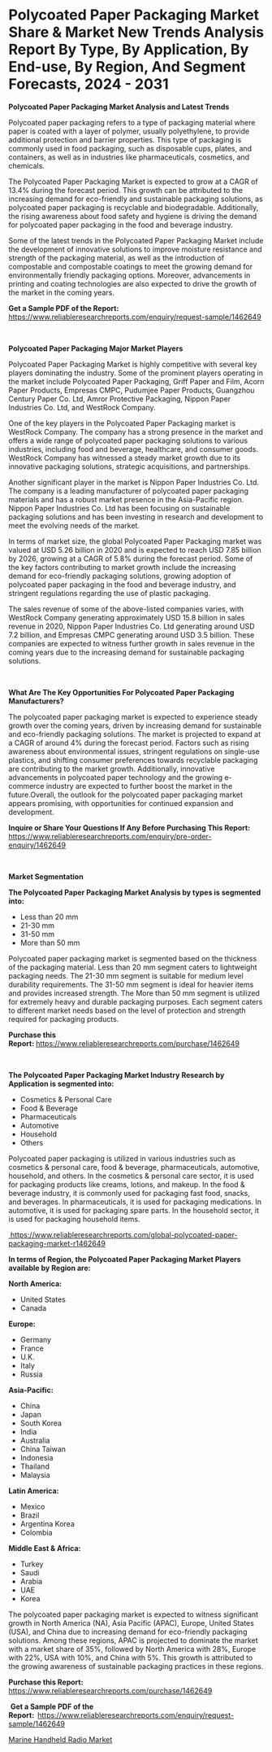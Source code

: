 <p><h1>Polycoated Paper Packaging Market Share & Market New Trends Analysis Report By Type, By Application, By End-use, By Region, And Segment Forecasts, 2024 - 2031</h1></p><p><strong>Polycoated Paper Packaging Market Analysis and Latest Trends</strong></p>
<p><p>Polycoated paper packaging refers to a type of packaging material where paper is coated with a layer of polymer, usually polyethylene, to provide additional protection and barrier properties. This type of packaging is commonly used in food packaging, such as disposable cups, plates, and containers, as well as in industries like pharmaceuticals, cosmetics, and chemicals.</p><p>The Polycoated Paper Packaging Market is expected to grow at a CAGR of 13.4% during the forecast period. This growth can be attributed to the increasing demand for eco-friendly and sustainable packaging solutions, as polycoated paper packaging is recyclable and biodegradable. Additionally, the rising awareness about food safety and hygiene is driving the demand for polycoated paper packaging in the food and beverage industry.</p><p>Some of the latest trends in the Polycoated Paper Packaging Market include the development of innovative solutions to improve moisture resistance and strength of the packaging material, as well as the introduction of compostable and compostable coatings to meet the growing demand for environmentally friendly packaging options. Moreover, advancements in printing and coating technologies are also expected to drive the growth of the market in the coming years.</p></p>
<p><strong>Get a Sample PDF of the Report:&nbsp;</strong> <a href="https://www.reliableresearchreports.com/enquiry/request-sample/1462649">https://www.reliableresearchreports.com/enquiry/request-sample/1462649</a></p>
<p>&nbsp;</p>
<p><strong>Polycoated Paper Packaging Major Market Players</strong></p>
<p><p>Polycoated Paper Packaging Market is highly competitive with several key players dominating the industry. Some of the prominent players operating in the market include Polycoated Paper Packaging, Griff Paper and Film, Acorn Paper Products, Empresas CMPC, Pudumjee Paper Products, Guangzhou Century Paper Co. Ltd, Amror Protective Packaging, Nippon Paper Industries Co. Ltd, and WestRock Company.</p><p>One of the key players in the Polycoated Paper Packaging market is WestRock Company. The company has a strong presence in the market and offers a wide range of polycoated paper packaging solutions to various industries, including food and beverage, healthcare, and consumer goods. WestRock Company has witnessed a steady market growth due to its innovative packaging solutions, strategic acquisitions, and partnerships.</p><p>Another significant player in the market is Nippon Paper Industries Co. Ltd. The company is a leading manufacturer of polycoated paper packaging materials and has a robust market presence in the Asia-Pacific region. Nippon Paper Industries Co. Ltd has been focusing on sustainable packaging solutions and has been investing in research and development to meet the evolving needs of the market.</p><p>In terms of market size, the global Polycoated Paper Packaging market was valued at USD 5.26 billion in 2020 and is expected to reach USD 7.85 billion by 2026, growing at a CAGR of 5.8% during the forecast period. Some of the key factors contributing to market growth include the increasing demand for eco-friendly packaging solutions, growing adoption of polycoated paper packaging in the food and beverage industry, and stringent regulations regarding the use of plastic packaging.</p><p>The sales revenue of some of the above-listed companies varies, with WestRock Company generating approximately USD 15.8 billion in sales revenue in 2020, Nippon Paper Industries Co. Ltd generating around USD 7.2 billion, and Empresas CMPC generating around USD 3.5 billion. These companies are expected to witness further growth in sales revenue in the coming years due to the increasing demand for sustainable packaging solutions.</p></p>
<p>&nbsp;</p>
<p><strong>What Are The Key Opportunities For Polycoated Paper Packaging Manufacturers?</strong></p>
<p><p>The polycoated paper packaging market is expected to experience steady growth over the coming years, driven by increasing demand for sustainable and eco-friendly packaging solutions. The market is projected to expand at a CAGR of around 4% during the forecast period. Factors such as rising awareness about environmental issues, stringent regulations on single-use plastics, and shifting consumer preferences towards recyclable packaging are contributing to the market growth. Additionally, innovative advancements in polycoated paper technology and the growing e-commerce industry are expected to further boost the market in the future.Overall, the outlook for the polycoated paper packaging market appears promising, with opportunities for continued expansion and development.</p></p>
<p><strong>Inquire or Share Your Questions If Any Before Purchasing This Report:</strong> <a href="https://www.reliableresearchreports.com/enquiry/pre-order-enquiry/1462649">https://www.reliableresearchreports.com/enquiry/pre-order-enquiry/1462649</a></p>
<p>&nbsp;</p>
<p><strong>Market Segmentation</strong></p>
<p><strong>The Polycoated Paper Packaging Market Analysis by types is segmented into:</strong></p>
<p><ul><li>Less than 20 mm</li><li>21-30 mm</li><li>31-50 mm</li><li>More than 50 mm</li></ul></p>
<p><p>Polycoated paper packaging market is segmented based on the thickness of the packaging material. Less than 20 mm segment caters to lightweight packaging needs. The 21-30 mm segment is suitable for medium level durability requirements. The 31-50 mm segment is ideal for heavier items and provides increased strength. The More than 50 mm segment is utilized for extremely heavy and durable packaging purposes. Each segment caters to different market needs based on the level of protection and strength required for packaging products.</p></p>
<p><strong>Purchase this Report:&nbsp;</strong><a href="https://www.reliableresearchreports.com/purchase/1462649">https://www.reliableresearchreports.com/purchase/1462649</a></p>
<p>&nbsp;</p>
<p><strong>The Polycoated Paper Packaging Market Industry Research by Application is segmented into:</strong></p>
<p><ul><li>Cosmetics & Personal Care</li><li>Food & Beverage</li><li>Pharmaceuticals</li><li>Automotive</li><li>Household</li><li>Others</li></ul></p>
<p><p>Polycoated paper packaging is utilized in various industries such as cosmetics & personal care, food & beverage, pharmaceuticals, automotive, household, and others. In the cosmetics & personal care sector, it is used for packaging products like creams, lotions, and makeup. In the food & beverage industry, it is commonly used for packaging fast food, snacks, and beverages. In pharmaceuticals, it is used for packaging medications. In automotive, it is used for packaging spare parts. In the household sector, it is used for packaging household items.</p></p>
<p><a href="https://www.reliableresearchreports.com/global-polycoated-paper-packaging-market-r1462649">&nbsp;https://www.reliableresearchreports.com/global-polycoated-paper-packaging-market-r1462649</a></p>
<p><strong>In terms of Region, the Polycoated Paper Packaging Market Players available by Region are:</strong></p>
<p>
    <p> <strong> North America: </strong>
        <ul>
            <li>United States</li>
            <li>Canada</li>
        </ul>
        </p> 
    <p> <strong> Europe: </strong>
        <ul>
            <li>Germany</li>
            <li>France</li>
            <li>U.K.</li>
            <li>Italy</li>
            <li>Russia</li>
        </ul>
        </p> 
    <p> <strong> Asia-Pacific: </strong>
        <ul>
            <li>China</li>
            <li>Japan</li>
            <li>South Korea</li>
            <li>India</li>
            <li>Australia</li>
            <li>China Taiwan</li>
            <li>Indonesia</li>
            <li>Thailand</li>
            <li>Malaysia</li>
        </ul>
        </p> 
    <p> <strong> Latin America: </strong>
        <ul>
            <li>Mexico</li>
            <li>Brazil</li>
            <li>Argentina Korea</li>
            <li>Colombia</li>
        </ul>
        </p> 
    <p> <strong> Middle East & Africa: </strong>
        <ul>
            <li>Turkey</li>
            <li>Saudi</li>
            <li>Arabia</li>
            <li>UAE</li>
            <li>Korea</li>
        </ul>
    </p>
    </p>
<p><p>The polycoated paper packaging market is expected to witness significant growth in North America (NA), Asia Pacific (APAC), Europe, United States (USA), and China due to increasing demand for eco-friendly packaging solutions. Among these regions, APAC is projected to dominate the market with a market share of 35%, followed by North America with 28%, Europe with 22%, USA with 10%, and China with 5%. This growth is attributed to the growing awareness of sustainable packaging practices in these regions.</p></p>
<p><strong>Purchase this Report: </strong><a href="https://www.reliableresearchreports.com/purchase/1462649">https://www.reliableresearchreports.com/purchase/1462649</a></p>
<p>&nbsp;<strong>Get a Sample PDF of the Report:&nbsp;&nbsp;</strong><a href="https://www.reliableresearchreports.com/enquiry/request-sample/1462649">https://www.reliableresearchreports.com/enquiry/request-sample/1462649</a></p>
<p><strong></strong></p>
<p><p><a href="https://view.publitas.com/reportprime-1/marine-handheld-radio-market-trends-and-analysis-opportunities-and-challenges-for-future-growth-2024-2031/">Marine Handheld Radio Market</a></p></p>